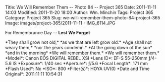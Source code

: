 Title: We Will Remember Them -- Photo 84 -- Project 365
Date: 2011-11-11 14:03
Modified: 2011-11-20 18:00
Author: Wm. Minchin
Tags: Project 365
Category: Project 365
Slug: we-will-remember-them-photo-84-project-365
Image: images/project-365/2011-11-11 - IMG_6114.JPG

For Remembrance Day -- **Lest We Forget**

<div markdown=1 class="text-center">
*They shall grow not old,*  
*as we that are left grow old:*  
*Age shall not weary them,*  
*nor the years condemn.*  
*At the going down of the sun*  
*and in the morning*  
*We will remember them.*  
*We will remember them.*
</div>

<!-- read more -->

<div markdown=1 class="photo-infobox">
*Model*: Canon EOS DIGITAL REBEL XSI  
*Lens ID*: EF-S 55-250mm ƒ/4-5.6 IS  
*Exposure*: 1/40 sec  
*Aperture*: ƒ/5.6  
*Focal Length*: 171 mm  
*Flash Used*: No  
*ISO*: 800  
*Filter(s)*: HOYA UV(0)  
*Date and Time Original*: 2011:11:11 10:54:31
</div>
